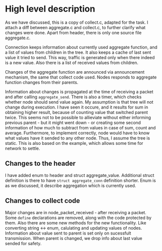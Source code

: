 # High level description

As we have discussed, this is a copy of collect.c, adapted
for the task. I attach a diff between aggregate.c and collect.c, to
further clarify what changes were done. Apart from header, there is only
one source file aggregate.c.

Connection keeps information about currently used aggregate function,
and a list of values from children in the tree. It also keeps a cache
of last sent value it tried to send. This way, traffic is generated
only when there indeed is a new value. Also there is a list of received
values from children.

Changes of the aggregate function are announced via announcement
mechanism, the same that collect code used. Nodes responds to
aggregate function changes from their parents.

Information about changes is propagated at the time of receiving
a packet and after calling `aggregate_send`. There is also a timer,
which checks whether node should send value again. My assumption is that
tree will not change during execution. I have seen it occure, and it results
for sum in obtaining higher result, because of counting value that switched
parent twice. This seems not to be possible to allieviate without
either informing previous parent - but it might went down - or creating
some second information of how much to subtract from values in case of
sum, count and average. Furthermore, to implement correctly, node would have to know what values have it sended to any other node. Thus, I assume
the tree is static. This is also based on the example, which allows some
time for network to settle.

## Changes to the header

I have added enum to header and struct aggregate_value. Additional
struct definition is there to have `struct aggregate_conn` definition shorter.
Enum is as we discussed, it describe aggregation which is currently used.

## Changes to collect code

Major changes are in node_packet_received - after receiving a packet.
Some `define` declarations are removed, along with the code protected
by them. Also there are some new methods for the new functionality.
Like converting string <-> enum, calulating and updating values of
nodes. Information about value sent to parent is set only on
sucessfult transmission. When parent is changed, we drop info
about last value sended for safety.
